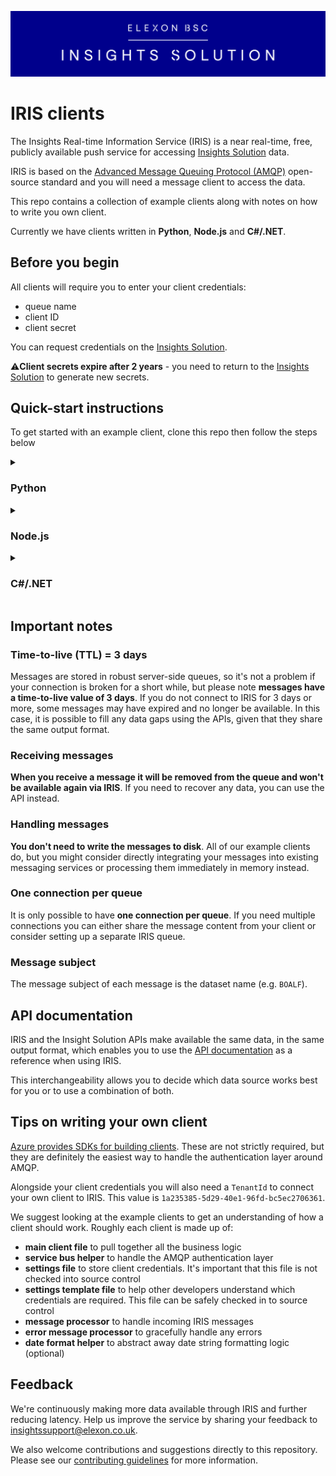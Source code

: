 ![Insights Solution logo](./images/insights-solution.png)

# IRIS clients

The Insights Real-time Information Service (IRIS)  is a near real-time, free, publicly available push service for accessing [Insights Solution](https://bmrs.elexon.co.uk/iris) data.

IRIS is based on the [Advanced Message Queuing Protocol (AMQP)](https://en.wikipedia.org/wiki/Advanced_Message_Queuing_Protocol) open-source standard and you will need a message client to access the data.

This repo contains a collection of example clients along with notes on how to write you own client.


Currently we have clients written in **Python**, **Node.js** and **C#/.NET**.



## Before you begin

All clients will require you to enter your client credentials:
- queue name
- client ID
- client secret

You can request credentials on the [Insights Solution](https://bmrs.elexon.co.uk/iris).

⚠️**Client secrets expire after 2 years** - you need to return to the [Insights Solution](https://bmrs.elexon.co.uk/iris) to generate new secrets.

## Quick-start instructions

To get started with an example client, clone this repo then follow the steps below

<details>
    <summary ><h3>Python</h3></summary>

1. Ensure you have installed [Python](https://www.python.org/downloads/) (version 3.9 or above)
2. Run `cd python` to navigate to the `python` directory
3. Run the following to activate a virtual environment and install the dependencies

```bash
python -m venv .venv
./.venv/Scripts/activate
pip install -r requirements.txt
```
4. Copy the `settings.template.json` file and rename it to `settings.json`
5. Enter your client credentials into the `settings.json` file

```json
{
  "ServiceBusNamespace": "elexon-iris",
  "ServiceBusQueue": "",
  "RelativeFileDownloadDirectory": "./data",

  "AppRegistration": {
    "ClientId": "",
    "Secret": ""
  }
}
```
6. Run `python client.py`

N.B. If you leave `ClientId` and `Secret` blank when running the client, it will open a browser window with a login page.
This may be useful during initial setup and testing but is not recommended for production use. 

</details>

<details>
    <summary><h3>Node.js</h3></summary>

1. Ensure you have installed [Node.js](https://nodejs.org/en/) (version 16.0.0 or above)
2. Run `cd nodeJs` to navigate to the `nodeJs` directory
3. Run `npm i` to install the dependencies
4. Copy the `.env.template` file and rename it to `.env`
5. Enter your client credentials into the `.env` file
```
SERVICE_BUS_NAMESPACE=elexon-iris
SERVICE_BUS_QUEUE=
RELATIVE_FILE_DOWNLOAD_DIRECTORY=./data
APP_REGISTRATION_CLIENT_ID=
APP_REGISTRATION_SECRET=
```
6. Run `npm run client`

N.B. If you leave `APP_REGISTRATION_CLIENT_ID` and `APP_REGISTRATION_SECRET` blank when running the client, it will open a browser window with a login page.
This may be useful during initial setup and testing but is not recommended for production use.

</details>

<details>
    <summary ><h3>C#/.NET</h3></summary>

1. Ensure you have installed [.NET 6](https://dotnet.microsoft.com/en-us/download/visual-studio-sdks?cid=getdotnetsdk)
2. Run `cd dotnet/IrisClient` to navigate to the `dotnet/IrisClient` directory
3. Copy the `appsettings.template.json` file and rename it to `appsettings.json`
4. Enter your client credentials into the `appsettings.json` file

```json
{
  "ServiceBusNamespace": "elexon-iris",
  "ServiceBusQueue": "",
  "RelativeFileDownloadDirectory": "./data",

  "AppRegistration": {
    "ClientId": "",
    "Secret": ""
  }
}
```
5. Run `dotnet build` to build the project
6. Run `dotnet run`

N.B. If you leave `ClientId` and `Secret` blank when running the client, it will open a browser window with a login page.
This may be useful during initial setup and testing but is not recommended for production use.

</details>

## Important notes

### Time-to-live (TTL) = 3 days
Messages are stored in robust server-side queues, so it's not a problem if your connection is broken for a short while, but please note **messages have a time-to-live value of 3 days**. If you do not connect to IRIS for 3 days or more, some messages may have expired and no longer be available. In this case, it is possible to fill any data gaps using the APIs, given that they share the same output format.

### Receiving messages
**When you receive a message it will be removed from the queue and won't be available again via IRIS**. If you need to recover any data, you can use the API instead.

### Handling messages
**You don't need to write the messages to disk**. All of our example clients do, but you might consider directly integrating your messages into existing messaging services or processing them immediately in memory instead.

### One connection per queue
It is only possible to have **one connection per queue**. If you need multiple connections you can either share the message content from your client or consider setting up a separate IRIS queue.

### Message subject
The message subject of each message is the dataset name (e.g. `BOALF`).


## API documentation

IRIS and the Insight Solution APIs make available the same data, in the same output format, which enables you to use the [API documentation](https://developer.data.elexon.co.uk/) as a reference when using IRIS.

This interchangeability allows you to decide which data source works best for you or to use a combination of both.

## Tips on writing your own client

[Azure provides SDKs for building clients](https://learn.microsoft.com/en-us/azure/service-bus-messaging/). These are not strictly required, but they are definitely the easiest way to handle the authentication layer around AMQP.

Alongside your client credentials you will also need a `TenantId` to connect your own client to IRIS. This value is `1a235385-5d29-40e1-96fd-bc5ec2706361`.

We suggest looking at the example clients to get an understanding of how a client should work. Roughly each client is made up of:
  - **main client file** to pull together all the business logic
  - **service bus helper** to handle the AMQP authentication layer
  - **settings file** to store client credentials. It's important that this file is not checked into source control
  - **settings template file** to help other developers understand which credentials are required. This file can be safely checked in to source control
  - **message processor** to handle incoming IRIS messages
  - **error message processor** to gracefully handle any errors
  - **date format helper** to abstract away date string formatting logic (optional)

## Feedback
We're continuously making more data available through IRIS and further reducing latency. Help us improve the service by sharing your feedback to insightssupport@elexon.co.uk.

We also welcome contributions and suggestions directly to this repository. Please see our [contributing guidelines](./CONTRIBUTING.md) for more information.
